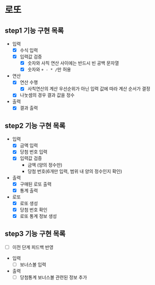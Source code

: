 # 로또
## step1 기능 구현 목록
* 입력
  * [X] 수식 입력
  * [X] 입력값 검증
    * [X] 숫자와 사칙 연산 사이에는 반드시 빈 공백 문자열
    * [X] 숫자와 `+ - * /`만 허용
* 연산
  * [X] 연산 수행 
    * [X] 사칙연산의 계산 우선순위가 아닌 입력 값에 따라 계산 순서가 결정
  * [X] 나눗셈의 경우 결과 값을 정수
* 출력
  * [X] 결과 출력 

## step2 기능 구현 목록
* 입력
  * [X] 금액 입력
  * [X] 당첨 번호 입력
  * [X] 입력값 검증
    * 금액 (양의 정수만)
    * 당첨 번호(6개만 입력, 범위 내 양의 정수인지 확인)
* 출력
  * [X] 구매된 로또 출력
  * [X] 통계 출력
* 로또
  * [X] 로또 생성
  * [X] 당첨 번호 확인
  * [X] 로또 통계 정보 생성

## step3 기능 구현 목록
* [ ] 이전 단계 피드백 반영
* 입력
  * [ ] 보너스볼 입력
* 출력
  * [ ] 당첨통계 보너스볼 관련된 정보 추가
